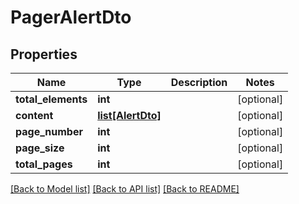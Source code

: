 # PagerAlertDto

## Properties
Name | Type | Description | Notes
------------ | ------------- | ------------- | -------------
**total_elements** | **int** |  | [optional] 
**content** | [**list[AlertDto]**](AlertDto.md) |  | [optional] 
**page_number** | **int** |  | [optional] 
**page_size** | **int** |  | [optional] 
**total_pages** | **int** |  | [optional] 

[[Back to Model list]](../README.md#documentation-for-models) [[Back to API list]](../README.md#documentation-for-api-endpoints) [[Back to README]](../README.md)

